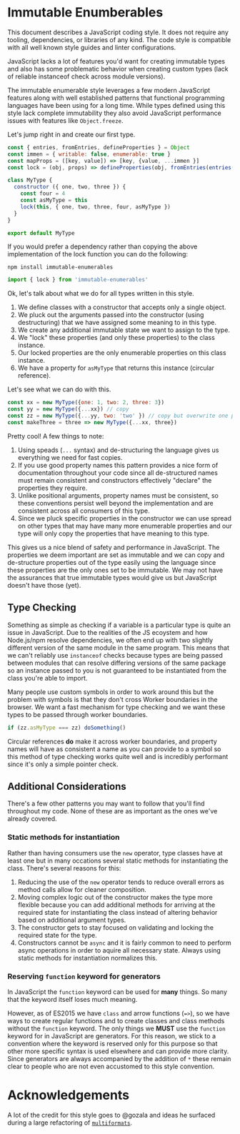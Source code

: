 # Immutable Enumberables

This document describes a JavaScript coding style. It does not require any tooling,
dependencies, or libraries of any kind. The code style is compatible with all well known
style guides and linter configurations.

JavaScript lacks a lot of features you'd want for creating immutable types and also has
some problematic behavior when creating custom types (lack of reliable instanceof check
across module versions).

The immutable enumerable style leverages a few modern JavaScript features along with
well established patterns that functional programming languages have been
using for a long time. While types defined using this style lack complete immutability
they also avoid JavaScript performance issues with features like `Object.freeze`.

Let's jump right in and create our first type.

```js
const { entries, fromEntries, defineProperties } = Object
const immen = { writable: false, enumerable: true }
const mapProps = ([key, value]) => [key, {value, ...immen }]
const lock = (obj, props) => defineProperties(obj, fromEntries(entries(props).map(mapProps)))

class MyType {
  constructor ({ one, two, three }) {
    const four = 4
    const asMyType = this
    lock(this, { one, two, three, four, asMyType })  
  }
}

export default MyType
```

If you would prefer a dependency rather than copying the above implementation of the lock function you can do
the following:

```
npm install immutable-enumerables
```

```js
import { lock } from 'immutable-enumerables'
```

Ok, let's talk about what we do for all types written in this style.

1. We define classes with a constructor that accepts only a single object.
2. We pluck out the arguments passed into the constructor (using destructuring) that we have assigned some meaning to in this type.
3. We create any additional immutable state we want to assign to the type.
4. We "lock" these properties (and only these properties) to the class instance.
5. Our locked properties are the only enumerable properties on this class instance.
6. We have a property for `asMyType` that returns this instance (circular reference).

Let's see what we can do with this.

```js
const xx = new MyType({one: 1, two: 2, three: 3})
const yy = new MyType({...xx}) // copy
const zz = new MyType({...yy, two: 'two' }) // copy but overwrite one property
const makeThree = three => new MyType({...xx, three})
```

Pretty cool! A few things to note:

1. Using speads (`...` syntax) and de-structuring the language gives us everything we need for fast copies.
2. If you use good property names this pattern provides a nice form of documentation throughout
   your code since all de-structured names must remain consistent and constructors effectively "declare"
   the properties they require.
3. Unlike positional arguments, property names must be consistent, so these conventions persist well
   beyond the implementation and are consistent across all consumers of this type.
4. Since we pluck specific properties in the constructor we can use spread on other types that may have
   many more enumerable properties and our type will only copy the properties that have meaning to this type.

This gives us a nice blend of safety and performance in JavaScript. The properties we deem important are set as
immutable and we can copy and de-structure properties out of the type easily using the language since these
properties are the only ones set to be immutable. We may not have the assurances that true immutable types would
give us but JavaScript doesn't have those (yet).

## Type Checking

Something as simple as checking if a variable is a particular type is quite an issue in JavaScript. Due to the
realities of the JS ecoystem and how Node.js/npm resolve dependencies, we often end up with two slightly
different version of the same module in the same program. This means that we can't reliably use `instanceof`
checks because types are being passed between modules that can resolve differing versions of the same package so
an instance passed to you is not guaranteed to be instantiated from the class you're able to import.

Many people use custom symbols in order to work around this but the problem with symbols is that they don't
cross Worker boundaries in the browser. We want a fast mechanism for type checking and we want these types
to be passed through worker boundaries.

```js
if (zz.asMyType === zz) doSomething()
```

Circular references **do** make it across worker boundaries, and property names will have as consistent a name
as you can provide to a symbol so this method of type checking works quite well and is incredibly performant
since it's only a simple pointer check.

## Additional Considerations

There's a few other patterns you may want to follow that you'll find throughout my code. None of these are as
important as the ones we've already covered.

### Static methods for instantiation

Rather than having consumers use the `new` operator, type classes have at least one but in many occations several
static methods for instantiating the class. There's several reasons for this:

1. Reducing the use of the `new` operator tends to reduce overall errors as method calls allow for cleaner composition.
2. Moving complex logic out of the constructor makes the type more flexible because you can add additional methods
   for arriving at the required state for instantiating the class instead of altering behavior based on additional
   argument types.
3. The constructor gets to stay focused on validating and locking the required state for the type.
4. Constructors cannot be `async` and it is fairly common to need to perform async operations in order to aquire all
   necessary state. Always using static methods for instantiation normalizes this.
   
### Reserving `function` keyword for generators

In JavaScript the `function` keyword can be used for **many** things. So many that the keyword itself loses much meaning.

However, as of ES2015 we have `class` and arrow functions (`=>`), so we have ways to create regular functions and to create
classes and class methods without the `function` keyword. The only things we **MUST** use the `function` keyword for in
JavaScript are generators. For this reason, we stick to a convention where the keyword is reserved only for this purpose
so that other more specific syntax is used elsewhere and can provide more clarity. Since generators are always accompanied
by the addition of `*` these remain clear to people who are not even accustomed to this style convention.

# Acknowledgements

A lot of the credit for this style goes to @gozala and ideas he surfaced during a large refactoring of [`multiformats`](github.com/multiformats/js-multiformats).
